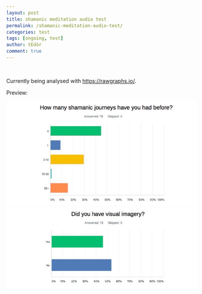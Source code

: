 ```yaml
---
layout: post
title: shamanic meditation audio test
permalink: /shamanic-meditation-audio-test/
categories: test
tags: [ongoing, test]
author: tEdör
comment: true
---
```

<br>

Currently being analysed with https://rawgraphs.io/.

Preview:

![](../assets/images/2019-11-22-shamanic-meditation-audio-test-02.jpg)
<br>
![](../assets/images/2019-11-22-shamanic-meditation-audio-test-01.jpg)
